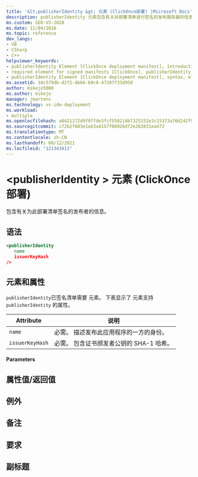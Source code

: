 ```yaml
---
title: '&lt;publisherIdentity &gt; 元素 (ClickOnce部署) |Microsoft Docs'
description: publisherIdentity 元素包含有关对部署清单进行签名的发布服务器的信息。 已签名清单需要 元素。
ms.custom: SEO-VS-2020
ms.date: 11/04/2016
ms.topic: reference
dev_langs:
- VB
- CSharp
- C++
helpviewer_keywords:
- publisherIdentity Element [ClickOnce deployment manifest], introduction
- required element for signed manifests [ClickOnce], publisherIdentity Element
- publisherIdentity Element [ClickOnce deployment manifest], syntax, elements, and attributes
ms.assetid: 34c579db-d2f2-4b66-b9c8-47207f33d950
author: mikejo5000
ms.author: mikejo
manager: jmartens
ms.technology: vs-ide-deployment
ms.workload:
- multiple
ms.openlocfilehash: a0421172d9f97fde3fcf558214b7325152e3c15373a70d242f9b68c013a5cc42
ms.sourcegitcommit: c72b2f603e1eb3a4157f00926df2e263831ea472
ms.translationtype: MT
ms.contentlocale: zh-CN
ms.lasthandoff: 08/12/2021
ms.locfileid: "121343411"
---
```

# <a name="ltpublisheridentitygt-element-clickonce-deployment"></a>&lt;publisherIdentity &gt; 元素 (ClickOnce部署) 
包含有关为此部署清单签名的发布者的信息。

## <a name="syntax"></a>语法

```xml
<publisherIdentity
   name
   issuerKeyHash
/>
```

## <a name="elements-and-attributes"></a>元素和属性
 `publisherIdentity`已签名清单需要 元素。 下表显示了 元素支持 `publisherIdentity` 的属性。

|Attribute|说明|
|---------------|-----------------|
|`name`|必需。 描述发布此应用程序的一方的身份。|
|`issuerKeyHash`|必需。 包含证书颁发者公钥的 SHA-1 哈希。|

#### <a name="parameters"></a>Parameters

## <a name="property-valuereturn-value"></a>属性值/返回值

## <a name="exceptions"></a>例外

## <a name="remarks"></a>备注

## <a name="requirements"></a>要求

## <a name="subhead"></a>副标题
